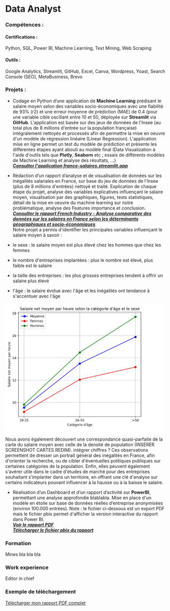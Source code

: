 # Data Analyst

### Compétences : 
#### Certifications : 
Python, SQL, Power BI, Machine Learning, Text Mining, Web Scraping
#### Outils : 
Google Analytics, Streamlit, GitHub, Excel, Canva, Wordpress, Yoast, Search Console (SEO), MetaBusiness, Brevo

### Projets :
- Codage en Python d’une application de **Machine Learning** prédisant le salaire moyen selon des variables socio-économiques avec une fiabilité de 93% (r2) et une erreur moyenne de prédiction (MAE) de 0.4 (pour une variable cible oscillant entre 10 et 50, déployée sur **Streamlit** via **GitHub**. L'application est basée sur des jeux de données de l'Insee (au total plus de 8 millions d'entrée sur la population française) intégralement nettoyés et processés afin de permettre la mise en oeuvre d'un modèle de régression linéaire (Linear Regression). L'application mise en ligne permet un test du modèle de prédiction et présente les différentes étapes ayant abouti au modèle final (Data Visualization à l'aide d'outils tels que **Plotly**, **Seaborn** etc ; essais de différents modèles de Machine Learning et analyse des résultats, ...)
<br />***<a href="https://france-salaires.streamlit.app/" target="_blank">Consulter l'application france-salaires.streamlit.app</a>***

- Rédaction d’un rapport d’analyse et de visualisation de données sur les inégalités salariales en France, sur base du jeu de données de l'Insee (plus de 8 millions d'entrées) nettoyé et traité. Explication de chaque étape du projet, analyse des variables explicatives influençant le salaire moyen, visualisation par des graphiques, figures, tests statistiques, détail de la mise en oeuvre du machine learning sur notre problématique, analyse des Features importance et conclusion.
<br />***<a href="https://louis-marechal.github.io/French_industry.pdf" target="_blank">Consulter le rapport French Industry - Analyse comparative des données sur les salaires en France selon les déterminants géographiques et socio-économiques</a>***
<br />Notre projet a permis d'identifier les principales variables influençant le salaire moyen à savoir :
- le sexe : le salaire moyen est plus élevé chez les hommes que chez les femmes
- le nombre d'entreprises implantées : plus le nombre est élevé, plus faible est le salaire
- la taille des entreprises : les plus grosses entreprises tendent à offrir un salaire plus élevé
- l'âge : le salaire évolue avec l'âge et les inégalités ont tendance à s'accentuer avec l'âge

![Graphique - Evolution du salaire avec l'âge](graph1.png)

Nous avons également découvert une correspondance quasi-parfaite de la carte du salaire moyen avec celle de la densité de population (INSERER SCREENSHOT CARTES REDIM). intégrer chiffres ? Ces observations permettent de dresser un portrait général des inégalités en France, afin d'orienter la recherche, ou de cibler d'éventuelles politiques publiques sur certaines catégories de la population. Enfin, elles peuvent également s'avérer utile dans le cadre d'études de marché pour des entreprises souhaitant s'implanter dans un territoire, en offrant une clé d'analyse sur certains indicateurs pouvant influencer à la hausse ou à la baisse le salaire.

- Réalisation d’un Dashboard et d’un rapport d’activité sur **PowerBI**, permettant une analyse approfondie blablabla. Mise en place d'un modèle en étoile sur base de données réelles d’entreprise anonymisées (environ 100.000 entrées).
Note : le fichier ci-dessous est un export PDF mais le fichier pbix permet d'afficher la version interactive du rapport dans Power BI.
<br />***<a href="https://louis-marechal.github.io/BusinessReport-PowerBI.pdf" target="_blank">Voir le rapport PDF</a>***
<br />***<a href="LIENAAJOUTER" target="_blank">Télécharger le fichier pbix du rapport</a>***


### Formation
Mines bla bla bla

### Work experience
Editor in chief

### Exemple de téléchargement
[Télécharger mon rapport PDF complet](https://louis-marechal.github.io/BusinessReport-PowerBI.pdf)

